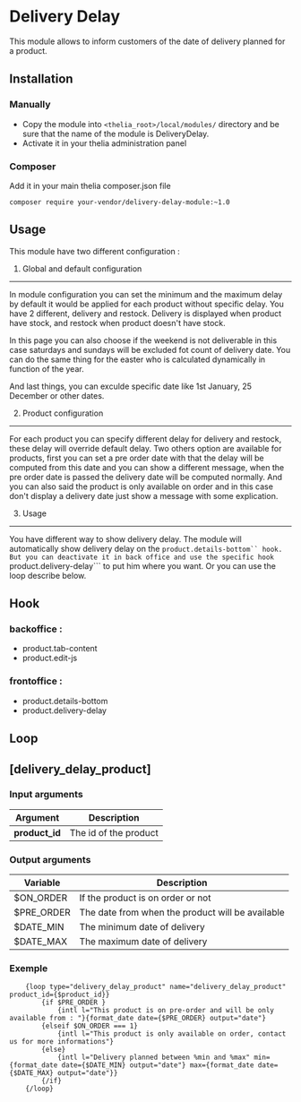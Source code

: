 # Delivery Delay

This module allows to inform customers of the date of delivery planned for a product.

## Installation

### Manually

* Copy the module into ```<thelia_root>/local/modules/``` directory and be sure that the name of the module is DeliveryDelay.
* Activate it in your thelia administration panel

### Composer

Add it in your main thelia composer.json file

```
composer require your-vendor/delivery-delay-module:~1.0
```

## Usage

This module have two different configuration :

1. Global and default configuration
-----------------------------------

In module configuration you can set the minimum and the maximum delay by default it would be applied for each product without specific delay.
You have 2 different, delivery and restock. Delivery is displayed when product have stock, and restock when product doesn't have stock.

In this page you can also choose if the weekend is not deliverable in this case saturdays and sundays will be excluded fot count of delivery date.
You can do the same thing for the easter who is calculated dynamically in function of the year.

And last things, you can exculde specific date like 1st January, 25 December or other dates.

2. Product configuration
------------------------

For each product you can specify different delay for delivery and restock, these delay will override default delay.
Two others option are available for products, first you can set a pre order date with that the delay will be computed from this date and you can show a different message, 
when the pre order date is passed the delivery date will be computed normally.
And you can also said the product is only available on order and in this case don't display a delivery date just show a message with some explication.

3. Usage
--------

You have different way to show delivery delay.
The module will automatically show delivery delay on the ```product.details-bottom`` hook.
But you can deactivate it in back office and use the specific hook ```product.delivery-delay``` to put him where you want.
Or you can use the loop describe below.

## Hook

### backoffice :
- product.tab-content
- product.edit-js

### frontoffice :
- product.details-bottom
- product.delivery-delay

## Loop

[delivery_delay_product]
------------------------

### Input arguments

|Argument |Description |
|---      |--- |
|**product_id** | The id of the product |

### Output arguments

|Variable   |Description |
|---        |--- |
|$ON_ORDER    | If the product is on order or not |
|$PRE_ORDER    | The date from when the product will be available |
|$DATE_MIN    | The minimum date of delivery |
|$DATE_MAX    | The maximum date of delivery |

### Exemple

```smarty
    {loop type="delivery_delay_product" name="delivery_delay_product" product_id={$product_id}}
        {if $PRE_ORDER }
            {intl l="This product is on pre-order and will be only available from : "}{format_date date={$PRE_ORDER} output="date"}
        {elseif $ON_ORDER === 1}
            {intl l="This product is only available on order, contact us for more informations"}
        {else}
            {intl l="Delivery planned between %min and %max" min={format_date date={$DATE_MIN} output="date"} max={format_date date={$DATE_MAX} output="date"}}
        {/if}
    {/loop}
 ```